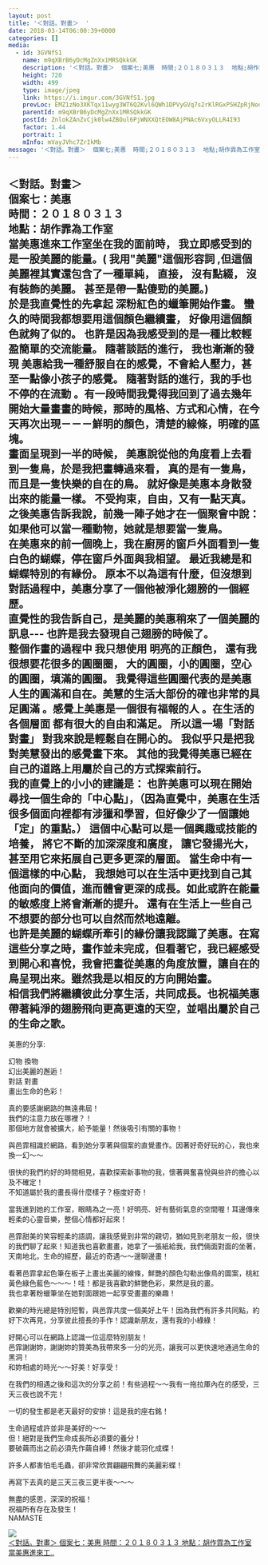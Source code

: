 ```yaml
---
layout: post
title: '＜對話。對畫＞  ' 
date: 2018-03-14T06:00:39+0000 
categories: [] 
media:
  - id: 3GVNfS1
    name: m9qXBrB6yDcMgZnXx1MRSQkkGK
    description: '＜對話。對畫＞  個案七;美惠  時間;２０１８０３１３  地點;胡作霏為工作室  當美惠進來工..'   
    height: 720
    width: 499
    type: image/jpeg
    link: https://i.imgur.com/3GVNfS1.jpg
    prevLoc: EMZ1zNo3XKTqx11wyg3WT6Q2Kvl6QWh1DPVyGVq7s2rKlRGxP5HZpRjNooz6T7vE2Rkn0kUx4RzRp59jCVwNwwwNELHzgx0Xno43iLNqEWBv1mtqN5qpWyPlUzgq2xyRGoiVM7gOXKwzFkgnq14RvWS5Ook0Nw34hYjXWYy89KFoPPXzAQjvtnXRxkk5P0cB89vYwWrLc2zkO6AAG0Ip34yZ4gYQhQG49Ag5xrtV3EZLg9QvsyBQz5K5MLc2zrYqj3BZFLn
    parentId: m9qXBrB6yDcMgZnXx1MRSQkkGK
    postId: ZnlokZAnZvCjk0lw4ZBOul6PjWNXXQtEOW8AjPNAc6VxyOLLR4I93
    factor: 1.44
    portrait: 1
    mInfo: mVayJVhc7ZrIkMb
message: '＜對話。對畫＞  個案七;美惠  時間;２０１８０３１３  地點;胡作霏為工作室  當美惠進來工作室坐在我的面前時， 我立即感受到的是一..'  
---
```


＜對話。對畫＞  
個案七：美惠  
時間：２０１８０３１３  
地點：胡作霏為工作室  
當美惠進來工作室坐在我的面前時， 我立即感受到的是一股美麗的能量。( 我用"美麗"這個形容詞 ,但這個美麗裡其實還包含了一種單純， 直接， 沒有點綴， 沒有裝飾的美麗。 甚至是帶一點傻勁的美麗。)  
於是我直覺性的先拿起 深粉紅色的蠟筆開始作畫。 蠻久的時間我都想要用這個顏色繼續畫， 好像用這個顏色就夠了似的。 也許是因為我感受到的是一種比較輕盈簡單的交流能量。 隨著談話的進行， 我也漸漸的發現 美惠給我一種舒服自在的感覺，不會給人壓力，甚至一點像小孩子的感覺。 隨著對話的進行，我的手也不停的在流動 。有一段時間我覺得我回到了過去幾年開始大量畫畫的時候，那時的風格、方式和心情，在今天再次出現－－－鮮明的顏色，清楚的線條，明確的區塊。  
畫面呈現到一半的時候， 美惠說從他的角度看上去看到一隻鳥，於是我把畫轉過來看， 真的是有一隻鳥，而且是一隻快樂的自在的鳥。 就好像是美惠本身散發出來的能量一樣。 不受拘束，自由，又有一點天真。 之後美惠告訴我說，前幾一陣子她才在一個聚會中說：如果他可以當一種動物，她就是想要當一隻鳥。  
在美惠來的前一個晚上，我在廚房的窗戶外面看到一隻白色的蝴蝶，停在窗戶外面與我相望。 最近我總是和蝴蝶特別的有緣份。 原本不以為這有什麼，但沒想到對話過程中，美惠分享了一個他被淨化翅膀的一個經歷。  
直覺性的我告訴自己，是美麗的美惠稍來了一個美麗的訊息--- 也許是我去發現自己翅膀的時候了。  
整個作畫的過程中 我只想使用 明亮的正顏色， 還有我很想要花很多的圓圈圈， 大的圓圈，小的圓圈，空心的圓圈，填滿的圓圈。 我覺得這些圓圈代表的是美惠人生的圓滿和自在。美慧的生活大部份的確也非常的具足圓滿 。感覺上美惠是一個很有福報的人 。在生活的各個層面 都有很大的自由和滿足。 所以這一場「對話對畫」 對我來說是輕鬆自在開心的。 我似乎只是把我對美慧發出的感覺畫下來。 其他的我覺得美惠已經在自己的道路上用屬於自己的方式探索前行。  
我的直覺上的小小的建議是： 也許美惠可以現在開始尋找一個生命的「中心點」，（因為直覺中，美惠在生活很多個面向裡都有涉獵和學習，但好像少了一個讓她「定」的重點。） 這個中心點可以是一個興趣或技能的培養， 將它不斷的加深深度和廣度， 讓它發揚光大， 甚至用它來拓展自己更多更深的層面。 當生命中有一個這樣的中心點， 我想她可以在生活中更找到自己其他面向的價值，進而體會更深的成長。如此或許在能量的敏感度上將會漸漸的提升。 還有在生活上一些自己不想要的部分也可以自然而然地遠離。  
也許是美麗的蝴蝶所牽引的緣份讓我認識了美惠。在寫這些分享之時，畫作並未完成，但看著它，我已經感受到開心和喜悅，我會把畫從美惠的角度放置，讓自在的鳥呈現出來。雖然我是以相反的方向開始畫。  
相信我們將繼續彼此分享生活，共同成長。也祝福美惠帶著純淨的翅膀飛向更高更遠的天空，並唱出屬於自己的生命之歌。  
---------------------------------------------------  
  
美惠的分享:  
  
幻物 換物   
幻出美麗的邂逅！  
對話 對畫  
畫出生命的色彩！  
  
真的要感謝網路的無遠弗屆！  
我們的注意力放在哪裡？！  
那個地方就會被擴大，給予能量！然後吸引有關的事物！  
  
與邑霏相識於網路，看到她分享著與個案的直覺畫作。因著好奇好玩的心，我也來換一幻～～  
  
很快的我們約好的時間相見，喜歡探索新事物的我，懷著興奮喜悅與些許的擔心以及不確定！  
不知道屬於我的畫長得什麼樣子？極度好奇！  
  
當我進到她的工作室，眼睛為之一亮！好明亮、好有藝術氣息的空間喔！耳邊傳來輕柔的心靈音樂，整個心情都好起來！  
  
邑霏甜美的笑容輕柔的語調，讓我感覺到非常的親切，猶如見到老朋友一般，很快的我們聊了起來！知道我也喜歡畫畫，她拿了一張紙給我，我們倆面對面的坐著，天南地北，生命的經歷，最近的奇遇～～邊聊邊畫！  
  
看著邑霏拿起色筆在板子上畫出美麗的線條，鮮艷的顏色勾勒出像鳥的圖案，桃紅黃色綠色藍色～～～！哇！都是我喜歡的鮮艷色彩，果然是我的畫。  
我也拿著粉蠟筆坐在她對面跟她一起享受畫畫的樂趣！  
  
歡樂的時光總是特別短暫，與邑霏共度一個美好上午！因為我們有許多共同點，約好下次再見，分享彼此擅長的手作！認識新朋友，還有我的小綠綠！  
  
好開心可以在網路上認識一位這麼特別朋友！  
邑霏謝謝妳，謝謝妳的贊美為我帶來多一分的光亮，讓我可以更快速地通過生命的黑洞！  
和妳相處的時光～～好美！好享受！  
  
在我們的相遇之後和這次的分享之前！有些過程～～我有一拖拉厙內在的感受，三天三夜也說不完！  
  
一切的發生都是老天最好的安排！這是我的座右銘！  
  
生命過程或許並非是美好的～～  
但！絕對是我們生命成長所必須要的養分！  
要破繭而出之前必須先作繭自縛！然後才能羽化成蝶！  
  
許多人都害怕毛毛蟲，卻非常欣賞翩翩飛舞的美麗彩蝶！  
  
再寫下去真的是三天三夜三更半夜～～～  
  
無盡的感恩，深深的祝福！  
祝福所有存在及發生！  
NAMASTE


[//]: #media:  
<a href="https://i.imgur.com/3GVNfS1.jpg"><img class="postImage" src="https://i.imgur.com/3GVNfS1h.jpg" />  
＜對話。對畫＞
個案七：美惠
時間：２０１８０３１３
地點：胡作霏為工作室
當美惠進來工..  
 </a>   
